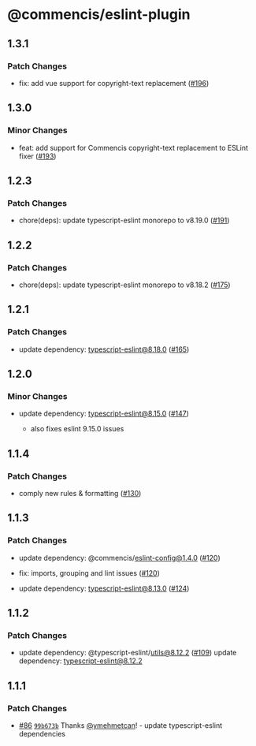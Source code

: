 # @commencis/eslint-plugin

## 1.3.1

### Patch Changes

- fix: add vue support for copyright-text replacement ([#196](https://github.com/Commencis/js-toolkit/pull/196))

## 1.3.0

### Minor Changes

- feat: add support for Commencis copyright-text replacement to ESLint fixer ([#193](https://github.com/Commencis/js-toolkit/pull/193))

## 1.2.3

### Patch Changes

- chore(deps): update typescript-eslint monorepo to v8.19.0 ([#191](https://github.com/Commencis/js-toolkit/pull/191))

## 1.2.2

### Patch Changes

- chore(deps): update typescript-eslint monorepo to v8.18.2 ([#175](https://github.com/Commencis/js-toolkit/pull/175))

## 1.2.1

### Patch Changes

- update dependency: typescript-eslint@8.18.0 ([#165](https://github.com/Commencis/js-toolkit/pull/165))

## 1.2.0

### Minor Changes

- update dependency: typescript-eslint@8.15.0 ([#147](https://github.com/Commencis/js-toolkit/pull/147))

  - also fixes eslint 9.15.0 issues

## 1.1.4

### Patch Changes

- comply new rules & formatting ([#130](https://github.com/Commencis/js-toolkit/pull/130))

## 1.1.3

### Patch Changes

- update dependency: @commencis/eslint-config@1.4.0 ([#120](https://github.com/Commencis/js-toolkit/pull/120))

- fix: imports, grouping and lint issues ([#120](https://github.com/Commencis/js-toolkit/pull/120))

- update dependency: typescript-eslint@8.13.0 ([#124](https://github.com/Commencis/js-toolkit/pull/124))

## 1.1.2

### Patch Changes

- update dependency: @typescript-eslint/utils@8.12.2 ([#109](https://github.com/Commencis/js-toolkit/pull/109))
  update dependency: typescript-eslint@8.12.2

## 1.1.1

### Patch Changes

- [#86](https://github.com/Commencis/js-toolkit/pull/86) [`99b673b`](https://github.com/Commencis/js-toolkit/commit/99b673b155a2bff35fbacd6e13b11db18ea7cce8) Thanks [@ymehmetcan](https://github.com/ymehmetcan)! - update typescript-eslint dependencies
